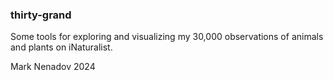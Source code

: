 ### thirty-grand

Some tools for exploring and visualizing my 30,000 observations of animals and plants on iNaturalist.

Mark Nenadov
2024
